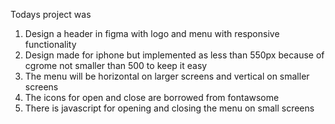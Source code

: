 Todays project was
1. Design a header in figma with logo and menu with responsive functionality
2. Design made for iphone but implemented as less than 550px because of cgrome not smaller than 500 to keep it easy
3. The menu will be horizontal on larger screens and vertical on smaller screens
4. The icons for open and close are borrowed from fontawsome
5. There is javascript for opening and closing the menu on small screens
